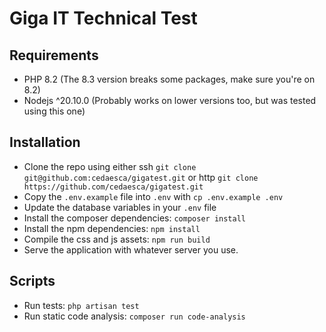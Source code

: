 # Giga IT Technical Test

## Requirements

-   PHP 8.2 (The 8.3 version breaks some packages, make sure you're on 8.2)
-   Nodejs ^20.10.0 (Probably works on lower versions too, but was tested using this one)

## Installation

-   Clone the repo using either ssh `git clone git@github.com:cedaesca/gigatest.git` or http `git clone https://github.com/cedaesca/gigatest.git`
-   Copy the `.env.example` file into `.env` with `cp .env.example .env`
-   Update the database variables in your `.env` file
-   Install the composer dependencies: `composer install`
-   Install the npm dependencies: `npm install`
-   Compile the css and js assets: `npm run build`
-   Serve the application with whatever server you use.

## Scripts

-   Run tests: `php artisan test`
-   Run static code analysis: `composer run code-analysis`

